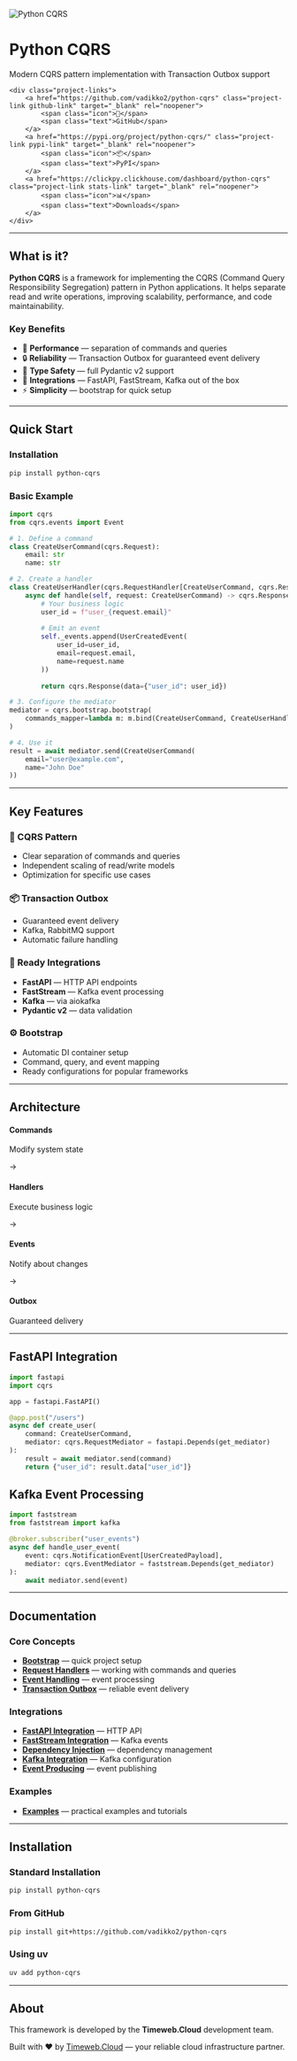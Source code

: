 <div class="hero-section">
    <img src="img.png" alt="Python CQRS" class="hero-image">
    <h1 class="hero-title">Python CQRS</h1>
    <p class="hero-subtitle">Modern CQRS pattern implementation with Transaction Outbox support</p>
    
    <div class="project-links">
        <a href="https://github.com/vadikko2/python-cqrs" class="project-link github-link" target="_blank" rel="noopener">
            <span class="icon">🐙</span>
            <span class="text">GitHub</span>
        </a>
        <a href="https://pypi.org/project/python-cqrs/" class="project-link pypi-link" target="_blank" rel="noopener">
            <span class="icon">📦</span>
            <span class="text">PyPI</span>
        </a>
        <a href="https://clickpy.clickhouse.com/dashboard/python-cqrs" class="project-link stats-link" target="_blank" rel="noopener">
            <span class="icon">📊</span>
            <span class="text">Downloads</span>
        </a>
    </div>
</div>

---

## What is it?

**Python CQRS** is a framework for implementing the CQRS (Command Query Responsibility Segregation) pattern in Python applications. It helps separate read and write operations, improving scalability, performance, and code maintainability.

### Key Benefits

- 🚀 **Performance** — separation of commands and queries
- 🔒 **Reliability** — Transaction Outbox for guaranteed event delivery  
- 🎯 **Type Safety** — full Pydantic v2 support
- 🔌 **Integrations** — FastAPI, FastStream, Kafka out of the box
- ⚡ **Simplicity** — bootstrap for quick setup

---

## Quick Start

### Installation

```bash
pip install python-cqrs
```

### Basic Example

```python
import cqrs
from cqrs.events import Event

# 1. Define a command
class CreateUserCommand(cqrs.Request):
    email: str
    name: str

# 2. Create a handler
class CreateUserHandler(cqrs.RequestHandler[CreateUserCommand, cqrs.Response]):
    async def handle(self, request: CreateUserCommand) -> cqrs.Response:
        # Your business logic
        user_id = f"user_{request.email}"
        
        # Emit an event
        self._events.append(UserCreatedEvent(
            user_id=user_id,
            email=request.email,
            name=request.name
        ))
        
        return cqrs.Response(data={"user_id": user_id})

# 3. Configure the mediator
mediator = cqrs.bootstrap.bootstrap(
    commands_mapper=lambda m: m.bind(CreateUserCommand, CreateUserHandler)
)

# 4. Use it
result = await mediator.send(CreateUserCommand(
    email="user@example.com",
    name="John Doe"
))
```

---

## Key Features

### 🎯 CQRS Pattern
- Clear separation of commands and queries
- Independent scaling of read/write models
- Optimization for specific use cases

### 📦 Transaction Outbox
- Guaranteed event delivery
- Kafka, RabbitMQ support
- Automatic failure handling

### 🔌 Ready Integrations
- **FastAPI** — HTTP API endpoints
- **FastStream** — Kafka event processing  
- **Kafka** — via aiokafka
- **Pydantic v2** — data validation

### ⚙️ Bootstrap
- Automatic DI container setup
- Command, query, and event mapping
- Ready configurations for popular frameworks

---

## Architecture

<div class="architecture-diagram">
    <div class="arch-section">
        <h4>Commands</h4>
        <p>Modify system state</p>
    </div>
    <div class="arch-arrow">→</div>
    <div class="arch-section">
        <h4>Handlers</h4>
        <p>Execute business logic</p>
    </div>
    <div class="arch-arrow">→</div>
    <div class="arch-section">
        <h4>Events</h4>
        <p>Notify about changes</p>
    </div>
    <div class="arch-arrow">→</div>
    <div class="arch-section">
        <h4>Outbox</h4>
        <p>Guaranteed delivery</p>
    </div>
</div>

---

## FastAPI Integration

```python
import fastapi
import cqrs

app = fastapi.FastAPI()

@app.post("/users")
async def create_user(
    command: CreateUserCommand,
    mediator: cqrs.RequestMediator = fastapi.Depends(get_mediator)
):
    result = await mediator.send(command)
    return {"user_id": result.data["user_id"]}
```

## Kafka Event Processing

```python
import faststream
from faststream import kafka

@broker.subscriber("user_events")
async def handle_user_event(
    event: cqrs.NotificationEvent[UserCreatedPayload],
    mediator: cqrs.EventMediator = faststream.Depends(get_mediator)
):
    await mediator.send(event)
```

---

## Documentation

### Core Concepts
- [**Bootstrap**](bootstrap.md) — quick project setup
- [**Request Handlers**](request_handler.md) — working with commands and queries  
- [**Event Handling**](event_consuming.md) — event processing
- [**Transaction Outbox**](outbox.md) — reliable event delivery

### Integrations
- [**FastAPI Integration**](fastapi.md) — HTTP API
- [**FastStream Integration**](faststream.md) — Kafka events
- [**Dependency Injection**](di.md) — dependency management
- [**Kafka Integration**](kafka.md) — Kafka configuration
- [**Event Producing**](event_producing.md) — event publishing

### Examples
- [**Examples**](examples/index.md) — practical examples and tutorials

---

## Installation

### Standard Installation
```bash
pip install python-cqrs
```

### From GitHub
```bash
pip install git+https://github.com/vadikko2/python-cqrs
```

### Using uv
```bash
uv add python-cqrs
```

---

## About

This framework is developed by the **Timeweb.Cloud** development team.

<div class="company-info">
    <p>Built with ❤️ by <a href="https://timeweb.cloud/" target="_blank" rel="noopener">Timeweb.Cloud</a> — your reliable cloud infrastructure partner.</p>
</div>
